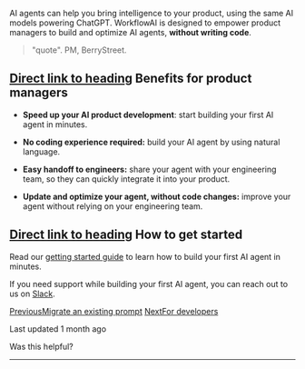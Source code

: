 AI agents can help you bring intelligence to your product, using the same AI models powering ChatGPT. WorkflowAI is designed to empower product managers to build and optimize AI agents, **without writing code**.

> "quote". PM, BerryStreet.

## [Direct link to heading](https://docs.workflowai.com/getting-started/for-product-managers\#benefits-for-product-managers)    Benefits for product managers

- **Speed up your AI product development**: start building your first AI agent in minutes.

- **No coding experience required:** build your AI agent by using natural language.

- **Easy handoff to engineers:** share your agent with your engineering team, so they can quickly integrate it into your product.

- **Update and optimize your agent, without code changes:** improve your agent without relying on your engineering team.


## [Direct link to heading](https://docs.workflowai.com/getting-started/for-product-managers\#how-to-get-started)    How to get started

Read our [getting started guide](https://docs.workflowai.com/getting-started/first-agent) to learn how to build your first AI agent in minutes.

If you need support while building your first AI agent, you can reach out to us on [Slack](https://workflowai.com/slack).

[PreviousMigrate an existing prompt](https://docs.workflowai.com/getting-started/migrate) [NextFor developers](https://docs.workflowai.com/getting-started/for-developers)

Last updated 1 month ago

Was this helpful?

* * *